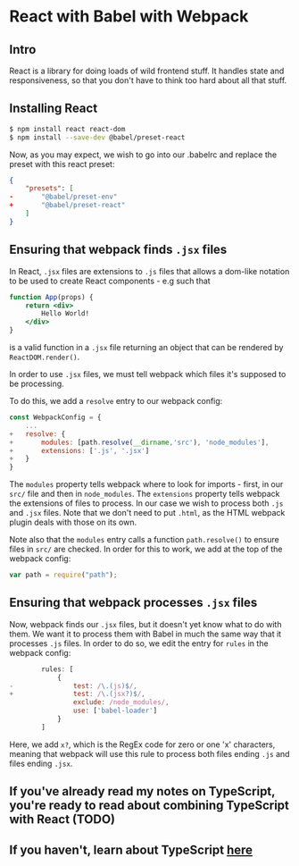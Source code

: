 # React with Babel with Webpack

## Intro

React is a library for doing loads of wild frontend stuff.
It handles state and responsiveness, so that you don't have to think too hard about all that stuff.

## Installing React

```bash
$ npm install react react-dom
$ npm install --save-dev @babel/preset-react
```

Now, as you may expect, we wish to go into our .babelrc and replace the preset with this react preset:

```json
{
    "presets": [
-       "@babel/preset-env"
+       "@babel/preset-react"
    ]
}
```

## Ensuring that webpack finds `.jsx` files

In React, `.jsx` files are extensions to `.js` files that allows a dom-like notation to be used to create React components - e.g such that

```jsx
function App(props) {
    return <div>
        Hello World!
    </div>
}
```

is a valid function in a `.jsx` file returning an object that can be rendered by `ReactDOM.render()`.

In order to use `.jsx` files, we must tell webpack which files it's supposed to be processing.

To do this, we add a `resolve` entry to our webpack config:

```js
const WebpackConfig = {
    ...
+   resolve: {
+       modules: [path.resolve(__dirname,'src'), 'node_modules'],
+       extensions: ['.js', '.jsx']
+   }
}
```

The `modules` property tells webpack where to look for imports - first, in our `src/` file and then in `node_modules`.
The `extensions` property tells webpack the extensions of files to process. In our case we wish to process both `.js` and `.jsx` files.
Note that we don't need to put `.html`, as the HTML webpack plugin deals with those on its own.

Note also that the `modules` entry calls a function `path.resolve()` to ensure files in `src/` are checked.
In order for this to work, we add at the top of the webpack config:

```js
var path = require("path");
```

## Ensuring that webpack processes `.jsx` files

Now, webpack finds our `.jsx` files, but it doesn't yet know what to do with them.
We want it to process them with Babel in much the same way that it processes `.js` files.
In order to do so, we edit the entry for `rules` in the webpack config:

```js
        rules: [
            {
-               test: /\.(js)$/,
+               test: /\.(jsx?)$/,
                exclude: /node_modules/,
                use: ['babel-loader']
            }
        ]
```

Here, we add `x?`, which is the RegEx code for zero or one 'x' characters, meaning that webpack will use this rule to process both files ending `.js` and files ending `.jsx`.

## If you've already read my notes on TypeScript, you're ready to read about combining TypeScript with React (TODO)

## If you haven't, learn about TypeScript [here](https://github.com/JR-Mitchell/npm-notes/blob/master/notes/typescript%20with%20babel.md)

